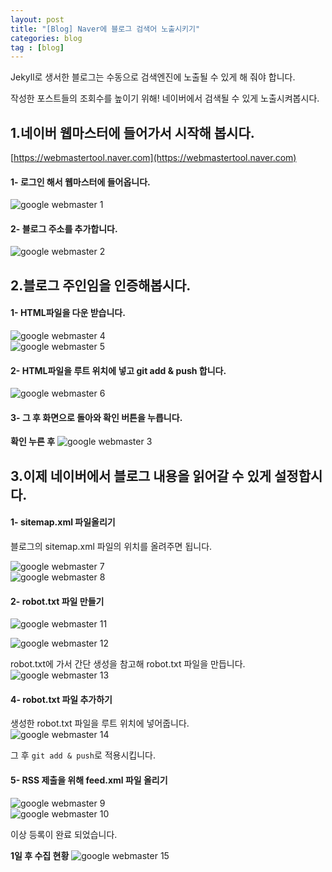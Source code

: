 ```yaml
---
layout: post
title: "[Blog] Naver에 블로그 검색어 노출시키기"
categories: blog
tag : [blog]
---
```



Jekyll로 생서한 블로그는 수동으로 검색엔진에 노출될 수 있게 해 줘야 합니다. <br>

작성한 포스트들의 조회수를 높이기 위해! 네이버에서 검색될 수 있게 노출시켜봅시다.<br>

## 1.네이버 웹마스터에 들어가서 시작해 봅시다.<br>
[https://webmastertool.naver.com](https://webmastertool.naver.com)

#### 1- 로그인 해서 웹마스터에 들어옵니다.<br>
![google webmaster 1](https://krispedia.github.io/assets/images/naver_webmaster_1.jpg)<br>

#### 2- 블로그 주소를 추가합니다.<br>
![google webmaster 2](https://krispedia.github.io/assets/images/naver_webmaster_2.jpg)<br>

## 2.블로그 주인임을 인증해봅시다.<br>

#### 1- HTML파일을 다운 받습니다.<br>
![google webmaster 4](https://krispedia.github.io/assets/images/naver_webmaster_4.jpg)<br>
![google webmaster 5](https://krispedia.github.io/assets/images/naver_webmaster_5.jpg)<br>

#### 2- HTML파일을 루트 위치에 넣고 git add & push 합니다.<br>
![google webmaster 6](https://krispedia.github.io/assets/images/naver_webmaster_6.jpg)<br>

#### 3- 그 후 화면으로 돌아와 확인 버튼을 누릅니다.<br>

**확인 누른 후**
![google webmaster 3](https://krispedia.github.io/assets/images/naver_webmaster_3.jpg)<br>

## 3.이제 네이버에서 블로그 내용을 읽어갈 수 있게 설정합시다.<br>

#### 1- sitemap.xml 파일올리기<br>
블로그의 sitemap.xml 파일의 위치를 올려주면 됩니다.<br>

![google webmaster 7](https://krispedia.github.io/assets/images/naver_webmaster_7.jpg)<br>
![google webmaster 8](https://krispedia.github.io/assets/images/naver_webmaster_8.jpg)<br>

#### 2- robot.txt 파일 만들기<br>
![google webmaster 11](https://krispedia.github.io/assets/images/naver_webmaster_11.jpg)<br>

![google webmaster 12](https://krispedia.github.io/assets/images/naver_webmaster_12.jpg)<br>

robot.txt에 가서 간단 생성을 참고해 robot.txt 파일을 만듭니다.<br>
![google webmaster 13](https://krispedia.github.io/assets/images/naver_webmaster_13.jpg)<br>

#### 4- robot.txt 파일 추가하기<br>
생성한 robot.txt 파일을 루트 위치에 넣어줍니다.<br>
![google webmaster 14](https://krispedia.github.io/assets/images/naver_webmaster_14.jpg)<br>

그 후 `git add & push`로 적용시킵니다.<br>

#### 5- RSS 제출을 위해 feed.xml 파일 올리기<br>
![google webmaster 9](https://krispedia.github.io/assets/images/naver_webmaster_9.jpg)<br>
![google webmaster 10](https://krispedia.github.io/assets/images/naver_webmaster_10.jpg)<br>


이상 등록이 완료 되었습니다.<br>


**1일 후 수집 현황**
![google webmaster 15](https://krispedia.github.io/assets/images/naver_webmaster_15.jpg)<br>